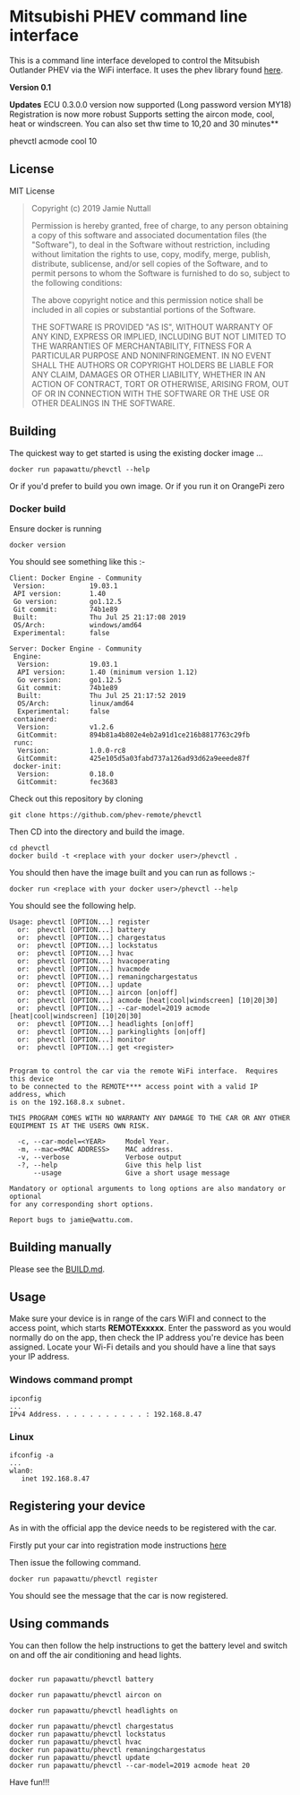 # Mitsubishi PHEV command line interface

This is a command line interface developed to control the Mitsubish Outlander PHEV via the WiFi interface.
It uses the phev library found [here](https://github.com/phev-remote/phevcore).

**Version 0.1**

**Updates**
ECU 0.3.0.0 version now supported (Long password version MY18)
Registration is now more robust
Supports setting the aircon mode, cool, heat or windscreen.  You can also set thw time to 10,20 and 30 minutes**

phevctl acmode cool 10

## License

MIT License

>  Copyright (c) 2019 Jamie Nuttall
>
>  Permission is hereby granted, free of charge, to any person obtaining a copy
>  of this software and associated documentation files (the "Software"), to deal
>  in the Software without restriction, including without limitation the rights
>  to use, copy, modify, merge, publish, distribute, sublicense, and/or sell
>  copies of the Software, and to permit persons to whom the Software is
>  furnished to do so, subject to the following conditions:
>
>  The above copyright notice and this permission notice shall be included in
>  all copies or substantial portions of the Software.
>
>  THE SOFTWARE IS PROVIDED "AS IS", WITHOUT WARRANTY OF ANY KIND, EXPRESS OR
>  IMPLIED, INCLUDING BUT NOT LIMITED TO THE WARRANTIES OF MERCHANTABILITY,
>  FITNESS FOR A PARTICULAR PURPOSE AND NONINFRINGEMENT. IN NO EVENT SHALL THE
>  AUTHORS OR COPYRIGHT HOLDERS BE LIABLE FOR ANY CLAIM, DAMAGES OR OTHER
>  LIABILITY, WHETHER IN AN ACTION OF CONTRACT, TORT OR OTHERWISE, ARISING FROM,
>  OUT OF OR IN CONNECTION WITH THE SOFTWARE OR THE USE OR OTHER DEALINGS IN
>  THE SOFTWARE.

## Building
The quickest way to get started is using the existing docker image ...
```
docker run papawattu/phevctl --help
```
Or if you'd prefer to build you own image. Or if you run it on OrangePi zero

### Docker build

Ensure docker is running

```
docker version
```
You should see something like this :-
```
Client: Docker Engine - Community
 Version:           19.03.1
 API version:       1.40
 Go version:        go1.12.5
 Git commit:        74b1e89
 Built:             Thu Jul 25 21:17:08 2019
 OS/Arch:           windows/amd64
 Experimental:      false

Server: Docker Engine - Community
 Engine:
  Version:          19.03.1
  API version:      1.40 (minimum version 1.12)
  Go version:       go1.12.5
  Git commit:       74b1e89
  Built:            Thu Jul 25 21:17:52 2019
  OS/Arch:          linux/amd64
  Experimental:     false
 containerd:
  Version:          v1.2.6
  GitCommit:        894b81a4b802e4eb2a91d1ce216b8817763c29fb
 runc:
  Version:          1.0.0-rc8
  GitCommit:        425e105d5a03fabd737a126ad93d62a9eeede87f
 docker-init:
  Version:          0.18.0
  GitCommit:        fec3683
```
Check out this repository by cloning
```
git clone https://github.com/phev-remote/phevctl
```
Then CD into the directory and build the image.
```
cd phevctl
docker build -t <replace with your docker user>/phevctl .
```
You should then have the image built and you can run as follows :-
```
docker run <replace with your docker user>/phevctl --help
```
You should see the following help.
```
Usage: phevctl [OPTION...] register
  or:  phevctl [OPTION...] battery
  or:  phevctl [OPTION...] chargestatus
  or:  phevctl [OPTION...] lockstatus
  or:  phevctl [OPTION...] hvac
  or:  phevctl [OPTION...] hvacoperating 
  or:  phevctl [OPTION...] hvacmode
  or:  phevctl [OPTION...] remaningchargestatus
  or:  phevctl [OPTION...] update
  or:  phevctl [OPTION...] aircon [on|off]
  or:  phevctl [OPTION...] acmode [heat|cool|windscreen] [10|20|30]
  or:  phevctl [OPTION...] --car-model=2019 acmode [heat|cool|windscreen] [10|20|30]
  or:  phevctl [OPTION...] headlights [on|off]
  or:  phevctl [OPTION...] parkinglights [on|off]
  or:  phevctl [OPTION...] monitor
  or:  phevctl [OPTION...] get <register>


Program to control the car via the remote WiFi interface.  Requires this device
to be connected to the REMOTE**** access point with a valid IP address, which
is on the 192.168.8.x subnet.

THIS PROGRAM COMES WITH NO WARRANTY ANY DAMAGE TO THE CAR OR ANY OTHER
EQUIPMENT IS AT THE USERS OWN RISK.

  -c, --car-model=<YEAR>     Model Year.
  -m, --mac=<MAC ADDRESS>    MAC address.
  -v, --verbose              Verbose output
  -?, --help                 Give this help list
      --usage                Give a short usage message

Mandatory or optional arguments to long options are also mandatory or optional
for any corresponding short options.

Report bugs to jamie@wattu.com.
```
## Building manually

Please see the [BUILD.md](https://github.com/phev-remote/phevctl/blob/master/BUILD.md).

## Usage

Make sure your device is in range of the cars WiFI and connect to the access point, which starts __REMOTExxxxx__.  Enter the password as you would normally do on the app, then check the IP address you're device has been assigned.
Locate your Wi-Fi details and you should have a line that says your IP address.

### Windows command prompt
```
ipconfig
...
IPv4 Address. . . . . . . . . . . : 192.168.8.47
```
### Linux
```
ifconfig -a
...
wlan0:
   inet 192.168.8.47
```

## Registering your device

As in with the official app the device needs to be registered with the car.

Firstly put your car into registration mode instructions [here](https://www.mitsubishi-motors.com/en/products/outlander_phev/app/remote/jizen.html)

Then issue the following command.
```
docker run papawattu/phevctl register
```
You should see the message that the car is now registered.
## Using commands
You can then follow the help instructions to get the battery level and switch on and off the air conditioning and head lights.
```

docker run papawattu/phevctl battery

docker run papawattu/phevctl aircon on

docker run papawattu/phevctl headlights on

docker run papawattu/phevctl chargestatus
docker run papawattu/phevctl lockstatus
docker run papawattu/phevctl hvac
docker run papawattu/phevctl remaningchargestatus
docker run papawattu/phevctl update
docker run papawattu/phevctl --car-model=2019 acmode heat 20

```
Have fun!!!
